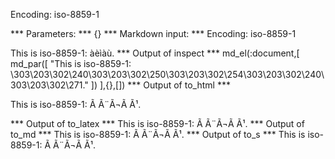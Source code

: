 Encoding: iso-8859-1

*** Parameters: ***
{}
*** Markdown input: ***
Encoding: iso-8859-1

This is iso-8859-1: àèìàù.
*** Output of inspect ***
md_el(:document,[
	md_par([
		"This is iso-8859-1: \303\203\302\240\303\203\302\250\303\203\302\254\303\203\302\240\303\203\302\271."
	])
],{},[])
*** Output of to_html ***
<p>This is iso-8859-1: &#xC3;&#xA0;&#xC3;&#xA8;&#xC3;&#xAC;&#xC3;&#xA0;&#xC3;&#xB9;.</p>
*** Output of to_latex ***
This is iso-8859-1: Ã Ã¨Ã¬Ã Ã¹.
*** Output of to_md ***
This is iso-8859-1: Ã Ã¨Ã¬Ã Ã¹.
*** Output of to_s ***
This is iso-8859-1: Ã Ã¨Ã¬Ã Ã¹.
